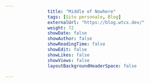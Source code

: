 ---
                title: "Middle of Nowhere"
                tags: [Sito personale, Blog]
                externalUrl: "https://blog.wtcx.dev/"
                weight: 72
                showDate: false
                showAuthor: false
                showReadingTime: false
                showEdit: false
                showLikes: false
                showViews: false
                layoutBackgroundHeaderSpace: false
                ---

